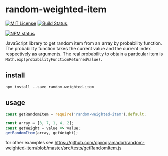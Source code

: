# random-weighted-item

[![MIT License](https://img.shields.io/badge/license-mit-green.svg?style=flat-square)](https://opensource.org/licenses/MIT)
[![Build Status](https://travis-ci.org/oprogramador/random-weighted-item.svg?branch=master)](https://travis-ci.org/oprogramador/random-weighted-item
)

[![NPM status](https://nodei.co/npm/random-weighted-item.png?downloads=true&stars=true)](https://npmjs.org/package/random-weighted-item
)

JavaScript library to get random item from an array by probability function. The probability function takes the current value and the current index respectively as arguments. The real probability to obtain a particular item is `Math.exp(probabilityFunctionReturnedValue)`.

## install
`npm install --save random-weighted-item`

## usage
```js
const getRandomItem = require('random-weighted-item').default;

const array = [3, 7, 1, 4, 2];
const getWeight = value => value;
getRandomItem(array, getWeight);
```
for other examples see https://github.com/oprogramador/random-weighted-item/blob/master/src/tests/getRandomItem.js
